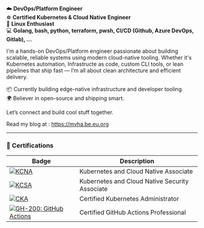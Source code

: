 ☁️ **DevOps/Platform Engineer**  
☸️ **Certified Kubernetes & Cloud Native Engineer**  
🐧 **Linux Enthusiast**  
💻 **Golang, bash, python, terraform, pwsh, CI/CD (Github, Azure DevOps, Gitlab), ...**  

I'm a hands-on DevOps/Platform engineer passionate about building scalable, reliable systems using modern cloud-native tooling. Whether it's Kubernetes automation, Infrastructe as code, custom CLI tools, or lean pipelines that ship fast — I’m all about clean architecture and efficient delivery.

📦 Currently building edge-native infrastructure and developer tooling.  
🌍 Believer in open-source and shipping smart.

Let’s connect and build cool stuff together.

Read my blog at : https://mvha.be.eu.org

---
### 📜 Certifications

| Badge | Description |
|--------|-------------|
| [![KCNA](https://img.shields.io/badge/Kubernetes-KCNA-blue?logo=kubernetes)](https://www.credly.com/badges/b9f47810-2c42-4104-a641-2839777d58f2/public_url) | Kubernetes and Cloud Native Associate |
| [![KCSA](https://img.shields.io/badge/Kubernetes-KCSA-blue?logo=kubernetes)](https://www.credly.com/badges/2c3ed017-248f-4212-912d-ae07eb89398f/public_url) | Kubernetes and Cloud Native Security Associate |
| [![CKA](https://img.shields.io/badge/Kubernetes-CKA-blue?logo=kubernetes)](https://www.credly.com/badges/13275844-408c-49ed-801c-1deae9896497/public_url) | Certified Kubernetes Administrator |
| [![GH-200: GitHub Actions](https://img.shields.io/badge/GitHub-GH--200%3A%20Actions-181717?logo=github)](https://learn.microsoft.com/en-us/users/michielvanhaegenborgh-8337/transcript/d952xa1jgke6wl6) | Certified GitHub Actions Professional |
